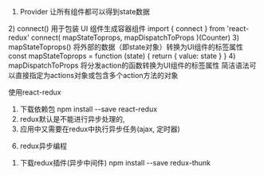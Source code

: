 1)	Provider
让所有组件都可以得到state数据
<Provider store={store}>
    <App />
  </Provider>
2)	connect()
用于包装 UI 组件生成容器组件
import { connect } from 'react-redux'
  connect(
    mapStateToprops,
    mapDispatchToProps
  )(Counter)
3)	mapStateToprops()
将外部的数据（即state对象）转换为UI组件的标签属性
  const mapStateToprops = function (state) {
   return {
     value: state
   }
  }
4)	mapDispatchToProps
将分发action的函数转换为UI组件的标签属性
简洁语法可以直接指定为actions对象或包含多个action方法的对象


使用react-redux
1)	下载依赖包
npm install --save react-redux
2)	redux默认是不能进行异步处理的,
3)	应用中又需要在redux中执行异步任务(ajax, 定时器)


6. redux异步编程
1) 下载redux插件(异步中间件)
npm install --save redux-thunk
